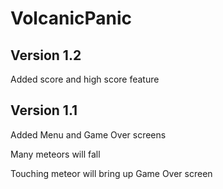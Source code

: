 # VolcanicPanic
## Version 1.2
Added score and high score feature

## Version 1.1
Added Menu and Game Over screens

Many meteors will fall

Touching meteor will bring up Game Over screen
